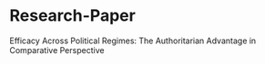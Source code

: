 # Research-Paper
Efficacy Across Political Regimes: The Authoritarian Advantage in Comparative Perspective
